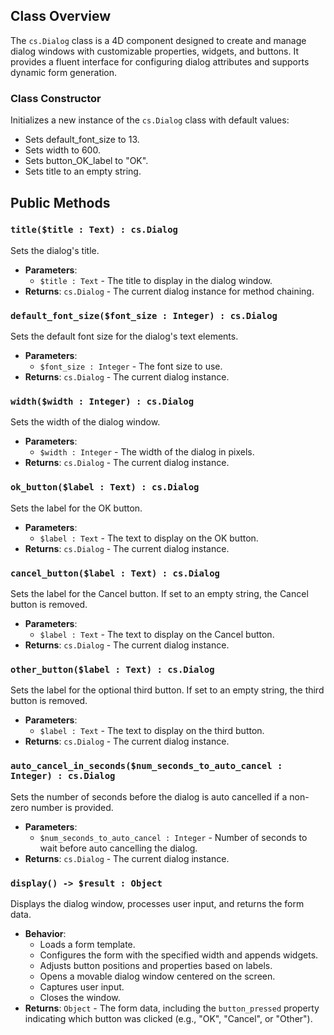 ## Class Overview

The `cs.Dialog` class is a 4D component designed to create and manage dialog windows with customizable properties, widgets, and buttons. It provides a fluent interface for configuring dialog attributes and supports dynamic form generation.

### Class Constructor
Initializes a new instance of the `cs.Dialog` class with default values:
- Sets default_font_size to 13.
- Sets width to 600.
- Sets button_OK_label to "OK".
- Sets title to an empty string.

## Public Methods

### `title($title : Text) : cs.Dialog`
Sets the dialog's title.
- **Parameters**:
  - `$title : Text` - The title to display in the dialog window.
- **Returns**: `cs.Dialog` - The current dialog instance for method chaining.

### `default_font_size($font_size : Integer) : cs.Dialog`
Sets the default font size for the dialog's text elements.
- **Parameters**:
  - `$font_size : Integer` - The font size to use.
- **Returns**: `cs.Dialog` - The current dialog instance.

### `width($width : Integer) : cs.Dialog`
Sets the width of the dialog window.
- **Parameters**:
  - `$width : Integer` - The width of the dialog in pixels.
- **Returns**: `cs.Dialog` - The current dialog instance.

### `ok_button($label : Text) : cs.Dialog`
Sets the label for the OK button.
- **Parameters**:
  - `$label : Text` - The text to display on the OK button.
- **Returns**: `cs.Dialog` - The current dialog instance.

### `cancel_button($label : Text) : cs.Dialog`
Sets the label for the Cancel button. If set to an empty string, the Cancel button is removed.
- **Parameters**:
  - `$label : Text` - The text to display on the Cancel button.
- **Returns**: `cs.Dialog` - The current dialog instance.

### `other_button($label : Text) : cs.Dialog`
Sets the label for the optional third button. If set to an empty string, the third button is removed.
- **Parameters**:
  - `$label : Text` - The text to display on the third button.
- **Returns**: `cs.Dialog` - The current dialog instance.

### `auto_cancel_in_seconds($num_seconds_to_auto_cancel : Integer) : cs.Dialog`
Sets the number of seconds before the dialog is auto cancelled if a non-zero number is provided.
- **Parameters**:
  - `$num_seconds_to_auto_cancel : Integer` - Number of seconds to wait before auto cancelling the dialog.
- **Returns**: `cs.Dialog` - The current dialog instance.

### `display() -> $result : Object`
Displays the dialog window, processes user input, and returns the form data.
- **Behavior**:
  - Loads a form template.
  - Configures the form with the specified width and appends widgets.
  - Adjusts button positions and properties based on labels.
  - Opens a movable dialog window centered on the screen.
  - Captures user input.
  - Closes the window.
- **Returns**: `Object` - The form data, including the `button_pressed` property indicating which button was clicked (e.g., "OK", "Cancel", or "Other").
